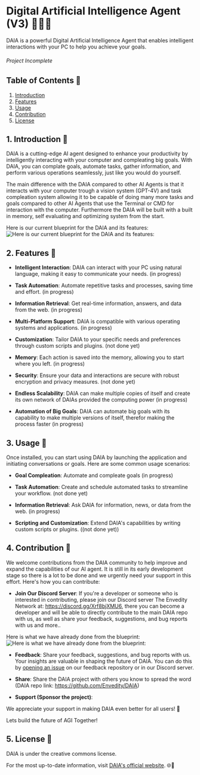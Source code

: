# Digital Artificial Intelligence Agent (V3) 👨‍💻🤖

DAIA is a powerful Digital Artificial Intelligence Agent that enables intelligent interactions with your PC to help you achieve your goals.

###### Project Incomplete

## Table of Contents 📜

1. [Introduction](#1-introduction-)
2. [Features](#2-features-)
3. [Usage](#3-usage-)
4. [Contribution](#4-contribution-)
5. [License](#5-license-)

## 1. Introduction 🚀

DAIA is a cutting-edge AI agent designed to enhance your productivity by intelligently interacting with your computer and compleating big goals. With DAIA, you can complate goals, automate tasks, gather information, and perform various operations seamlessly, just like you would do yourself.

The main difference with the DAIA compared to other AI Agents is that it interacts with your computer trough a vision system (GPT-4V) and task compleation system allowing it to be capable of doing many more tasks and goals compared to other AI Agents that use the Terminal or CMD for interaction with the computer.
Furthermore the DAIA will be built with a built in memory, self evaluating and optimizing system from the start.

Here is our current blueprint for the DAIA and its features:
![Here is our current blueprint for the DAIA and its features:](Design/DAIA%20(GPT%20Vision).png)

## 2. Features 🌟

- **Intelligent Interaction**: DAIA can interact with your PC using natural language, making it easy to communicate your needs. (in progress)

- **Task Automation**: Automate repetitive tasks and processes, saving time and effort. (in progress)

- **Information Retrieval**: Get real-time information, answers, and data from the web. (in progress)

- **Multi-Platform Support**: DAIA is compatible with various operating systems and applications. (in progress)

- **Customization**: Tailor DAIA to your specific needs and preferences through custom scripts and plugins. (not done yet)

- **Memory**: Each action is saved into the memory, allowing you to start where you left. (in progress)
    
- **Security**: Ensure your data and interactions are secure with robust encryption and privacy measures. (not done yet)

- **Endless Scalability**: DAIA can make multiple copies of itself and create its own network of DAIAs provided the computing power (in progress)

- **Automation of Big Goals**: DAIA can automate big goals with its capability to make multiple versions of itself, therefor making the process faster (in progress)

## 3. Usage 🤝

Once installed, you can start using DAIA by launching the application and initiating conversations or goals. Here are some common usage scenarios:

- **Goal Compleation**: Automate and compleate goals (in progress)

- **Task Automation**: Create and schedule automated tasks to streamline your workflow. (not done yet)

- **Information Retrieval**: Ask DAIA for information, news, or data from the web. (in progress)

- **Scripting and Customization**: Extend DAIA's capabilities by writing custom scripts or plugins. ((not done yet))

## 4. Contribution 🙌

We welcome contributions from the DAIA community to help improve and expand the capabilities of our AI agent. It is still in its early development stage so there is a lot to be done and we urgently need your support in this effort. Here's how you can contribute:

- **Join Our Discord Server**: If you're a developer or someone who is interested in contributing, please join our Discord server The Envedity Network at: https://discord.gg/Xrf8bjXMU6, there you can become a developer and will be able to directly contribute to the main DAIA repo with us, as well as share your feedback, suggestions, and bug reports with us and more..

Here is what we have already done from the blueprint:
![Here is what we have already done from the blueprint:](Design/DAIA%20(GPT%20Vision)%20progress.png)

- **Feedback**: Share your feedback, suggestions, and bug reports with us. Your insights are valuable in shaping the future of DAIA. You can do this by [opening an issue](https://github.com/Envedity/DAIA/issues) on our feedback repository or in our Discord server.

- **Share**: Share the DAIA project with others you know to spread the word (DAIA repo link: https://github.com/Envedity/DAIA)

- **Support (Sponsor the project)**:

We appreciate your support in making DAIA even better for all users! 🙏

Lets build the future of AGI Together!

## 5. License 📄

DAIA is under the creative commons license.

For the most up-to-date information, visit [DAIA's official website](https://envedity.github.io/). 🌐🚀
